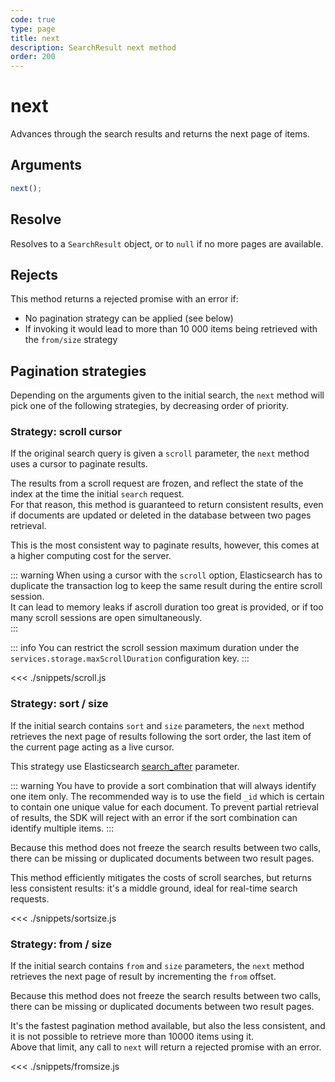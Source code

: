 ```yaml
---
code: true
type: page
title: next
description: SearchResult next method
order: 200
---
```


# next

Advances through the search results and returns the next page of items.

## Arguments

```js
next();
```

## Resolve

Resolves to a `SearchResult` object, or to `null` if no more pages are available.

## Rejects

This method returns a rejected promise with an error if:

- No pagination strategy can be applied (see below)
- If invoking it would lead to more than 10 000 items being retrieved with the `from/size` strategy

## Pagination strategies

Depending on the arguments given to the initial search, the `next` method will pick one of the following strategies, by decreasing order of priority.

### Strategy: scroll cursor

If the original search query is given a `scroll` parameter, the `next` method uses a cursor to paginate results.

The results from a scroll request are frozen, and reflect the state of the index at the time the initial `search` request.  
For that reason, this method is guaranteed to return consistent results, even if documents are updated or deleted in the database between two pages retrieval.

This is the most consistent way to paginate results, however, this comes at a higher computing cost for the server.

::: warning
When using a cursor with the `scroll` option, Elasticsearch has to duplicate the transaction log to keep the same result during the entire scroll session.  
It can lead to memory leaks if ascroll duration too great is provided, or if too many scroll sessions are open simultaneously.  
:::

::: info
<SinceBadge version="Kuzzle 2.2.0"/>
You can restrict the scroll session maximum duration under the `services.storage.maxScrollDuration` configuration key.
:::

<<< ./snippets/scroll.js

### Strategy: sort / size

If the initial search contains `sort` and `size` parameters, the `next` method retrieves the next page of results following the sort order, the last item of the current page acting as a live cursor.

This strategy use Elasticsearch [search_after](https://www.elastic.co/guide/en/elasticsearch/reference/7.4/search-request-body.html#request-body-search-search-after) parameter.

::: warning
You have to provide a sort combination that will always identify one item only. The recommended way is to use the field `_id` which is certain to contain one unique value for each document.
To prevent partial retrieval of results, the SDK will reject with an error if the sort combination can identify multiple items.
:::

Because this method does not freeze the search results between two calls, there can be missing or duplicated documents between two result pages.

This method efficiently mitigates the costs of scroll searches, but returns less consistent results: it's a middle ground, ideal for real-time search requests.

<<< ./snippets/sortsize.js

### Strategy: from / size

If the initial search contains `from` and `size` parameters, the `next` method retrieves the next page of result by incrementing the `from` offset.

Because this method does not freeze the search results between two calls, there can be missing or duplicated documents between two result pages.

It's the fastest pagination method available, but also the less consistent, and it is not possible to retrieve more than 10000 items using it.  
Above that limit, any call to `next` will return a rejected promise with an error.

<<< ./snippets/fromsize.js

